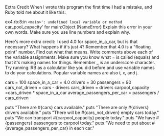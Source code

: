 Extra Credit
When I wrote this program the first time I had a mistake, and Ruby told me about it like this:

ex4.rb:8:in `<main>': undefined local variable or method `car_pool_capacity' for main:Object (NameError)
Explain this error in your own words. Make sure you use line numbers and explain why.

Here's more extra credit:
I used 4.0 for space_in_a_car, but is that necessary? What happens if it's just 4?
Remember that 4.0 is a "floating point" number. Find out what that means.
Write comments above each of the variable assignments.
Make sure you know what = is called (equals) and that it's making names for things.
Remember _ is an underscore character.
Try running IRB as a calculator like you did before and use variable names to do your calculations. Popular variable names are also i, x, and j.

cars = 100
space_in_a_car = 4.0
drivers = 30
passengers = 90
cars_not_driven = cars - drivers
cars_driven = drivers
carpool_capacity =cars_driven * space_in_a_car
average_passengers_per_car = passengers / cars_driven

puts "There are #{cars} cars available."
puts "There are only #{drivers} drivers available."
puts "There will be #{cars_not_driven} empty cars today."
puts "We can transport #{carpool_capacity} people today."
puts "We have #{passengers} passengers to carpool today."
puts "We need to put about #{average_passengers_per_car} in each car."

